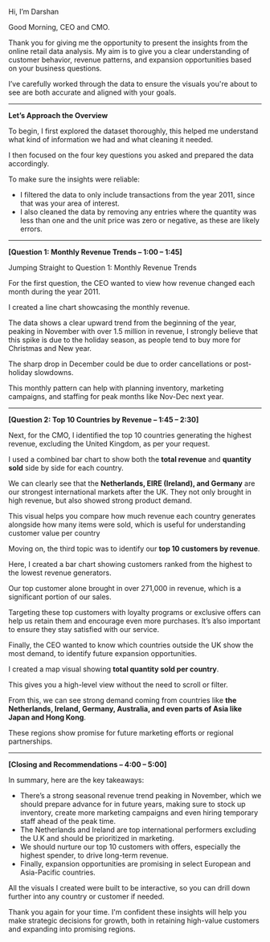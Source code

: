 Hi, I’m Darshan

Good Morning, CEO and CMO.

Thank you for giving me the opportunity to present the insights from the online retail data analysis. My aim is to give you a clear understanding of customer behavior, revenue patterns, and expansion opportunities based on your business questions. 

I’ve carefully worked through the data to ensure the visuals you're about to see are both accurate and aligned with your goals.

---

**Let’s Approach the Overview**

To begin, I first explored the dataset thoroughly, this helped me understand what kind of information we had and what cleaning it needed.

I then focused on the four key questions you asked and prepared the data accordingly.

To make sure the insights were reliable:

- I filtered the data to only include transactions from the year 2011, since that was your area of interest.
- I also cleaned the data by removing any entries where the quantity was less than one and the unit price was zero or negative, as these are likely errors.

---

**[Question 1: Monthly Revenue Trends – 1:00 – 1:45]**

Jumping Straight to Question 1: Monthly Revenue Trends

For the first question, the CEO wanted to view how revenue changed each month during the year 2011.

I created a line chart showcasing the monthly revenue.

The data shows a clear upward trend from the beginning of the year, peaking in November with over 1.5 million in revenue, I strongly believe that this spike is due to the holiday season, as people tend to buy more for Christmas and New year. 

The sharp drop in December could be due to order cancellations or post-holiday slowdowns.

This monthly pattern can help with planning inventory, marketing campaigns, and staffing for peak months like Nov-Dec next year.

---

**[Question 2: Top 10 Countries by Revenue – 1:45 – 2:30]**

Next, for the CMO, I identified the top 10 countries generating the highest revenue, excluding the United Kingdom, as per your request.

I used a combined bar chart to show both the **total revenue** and **quantity sold** side by side for each country.

We can clearly see that the **Netherlands, EIRE (Ireland), and Germany** are our strongest international markets after the UK. They not only brought in high revenue, but also showed strong product demand.

This visual helps you compare how much revenue each country generates alongside how many items were sold, which is useful for understanding customer value per country

Moving on, the third topic was to identify our **top 10 customers by revenue**.

Here, I created a bar chart showing customers ranked from the highest to the lowest revenue generators.

Our top customer alone brought in over 271,000 in revenue, which is a significant portion of our sales.

Targeting these top customers with loyalty programs or exclusive offers can help us retain them and encourage even more purchases. It’s also important to ensure they stay satisfied with our service.

Finally, the CEO wanted to know which countries outside the UK show the most demand, to identify future expansion opportunities.

I created a map visual showing **total quantity sold per country**.

This gives you a high-level view without the need to scroll or filter.

From this, we can see strong demand coming from countries like **the Netherlands, Ireland, Germany, Australia, and even parts of Asia like Japan and Hong Kong**.

These regions show promise for future marketing efforts or regional partnerships.

---

**[Closing and Recommendations – 4:00 – 5:00]**

In summary, here are the key takeaways:

- There’s a strong seasonal revenue trend peaking in November, which we should prepare advance for in future years, making sure to stock up inventory, create more marketing campaigns and even hiring temporary staff ahead of the peak time.
- The Netherlands and Ireland are top international performers excluding the U.K and should be prioritized in marketing.
- We should nurture our top 10 customers with offers, especially the highest spender, to drive long-term revenue.
- Finally, expansion opportunities are promising in select European and Asia-Pacific countries.

All the visuals I created were built to be interactive, so you can drill down further into any country or customer if needed.

Thank you again for your time. I'm confident these insights will help you make strategic decisions for growth, both in retaining high-value customers and expanding into promising regions.